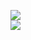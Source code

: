 [![](https://img.shields.io/badge/Made%20With-Github%20Spray-lightgrey.svg?style=for-the-badge&logo=github)](https://github.com/Annihil/github-spray#13109)  
[![](https://i.imgur.com/2DrTn0Z.gif)](https://github.com/Annihil/github-spray)